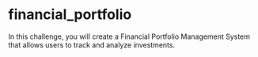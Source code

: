 # financial_portfolio
In this challenge, you will create a Financial Portfolio Management System that allows users to track and analyze investments.

